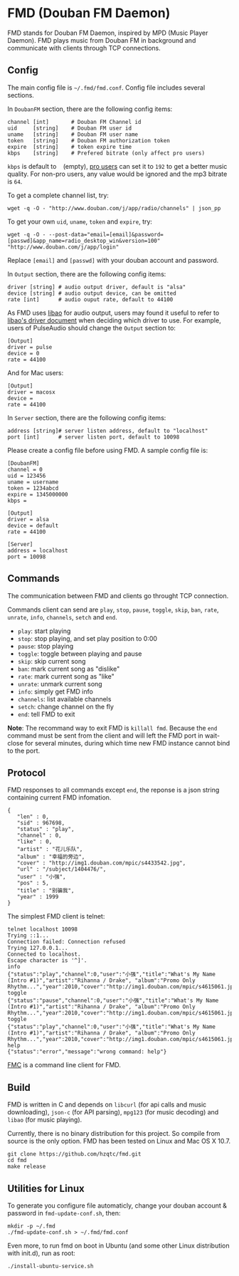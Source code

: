# FMD (Douban FM Daemon)

FMD stands for Douban FM Daemon, inspired by MPD (Music Player Daemon). FMD plays music from Douban FM in background and communicate with clients through TCP connections.

## Config

The main config file is `~/.fmd/fmd.conf`. Config file includes several sections.

In `DoubanFM` section, there are the following config items:

    channel [int]       # Douban FM Channel id
    uid     [string]    # Douban FM user id
    uname   [string]    # Douban FM user name
    token   [string]    # Douban FM authorization token
    expire  [string]    # token expire time
    kbps    [string]    # Prefered bitrate (only affect pro users)

`kbps` is default to ` ` (empty), [pro users](http://douban.fm/upgrade) can set
it to `192` to get a better music quality. For non-pro users, any value would be
ignored and the mp3 bitrate is `64`.

To get a complete channel list, try:

    wget -q -O - "http://www.douban.com/j/app/radio/channels" | json_pp

To get your own `uid`, `uname`, `token` and `expire`, try:

    wget -q -O - --post-data="email=[email]&password=[passwd]&app_name=radio_desktop_win&version=100" "http://www.douban.com/j/app/login"

Replace `[email]` and `[passwd]` with your douban account and password.

In `Output` section, there are the following config items:

    driver [string] # audio output driver, default is "alsa"
    device [string] # audio output device, can be omitted
    rate [int]      # audio ouput rate, default to 44100

As FMD uses [libao](http://xiph.org/ao) for audio output, users may found it useful to refer to [libao's driver document](http://www.xiph.org/ao/doc/drivers.html) when deciding which driver to use. For example, users of PulseAudio should change the `Output` section to:

    [Output]
    driver = pulse
    device = 0
    rate = 44100

And for Mac users:

    [Output]
    driver = macosx
    device =
    rate = 44100

In `Server` section, there are the following config items:

    address [string]# server listen address, default to "localhost"
    port [int]      # server listen port, default to 10098

Please create a config file before using FMD. A sample config file is:

    [DoubanFM]
    channel = 0
    uid = 123456
    uname = username
    token = 1234abcd
    expire = 1345000000
    kbps =

    [Output]
    driver = alsa
    device = default
    rate = 44100

    [Server]
    address = localhost
    port = 10098

## Commands

The communication between FMD and clients go throught TCP connection.

Commands client can send are `play`, `stop`, `pause`, `toggle`, `skip`, `ban`, `rate`, `unrate`, `info`, `channels`, `setch` and `end`.

* `play`: start playing
* `stop`: stop playing, and set play position to 0:00
* `pause`: stop playing
* `toggle`: toggle between playing and pause
* `skip`: skip current song
* `ban`: mark current song as "dislike"
* `rate`: mark current song as "like"
* `unrate`: unmark current song
* `info`: simply get FMD info
* `channels`: list available channels
* `setch`: change channel on the fly
* `end`: tell FMD to exit

**Note**: The recommand way to exit FMD is `killall fmd`. Because the `end` command must be sent from the client and will left the FMD port in wait-close for several minutes, during which time new FMD instance cannot bind to the port.

## Protocol

FMD responses to all commands except `end`, the reponse is a json string containing current FMD infomation.

    {
       "len" : 0,
       "sid" : 967698,
       "status" : "play",
       "channel" : 0,
       "like" : 0,
       "artist" : "花儿乐队",
       "album" : "幸福的旁边",
       "cover" : "http://img1.douban.com/mpic/s4433542.jpg",
       "url" : "/subject/1404476/",
       "user" : "小强",
       "pos" : 5,
       "title" : "别骗我",
       "year" : 1999
    }

The simplest FMD client is telnet:

    telnet localhost 10098
    Trying ::1...
    Connection failed: Connection refused
    Trying 127.0.0.1...
    Connected to localhost.
    Escape character is '^]'.
    info
    {"status":"play","channel":0,"user":"小强","title":"What's My Name (Intro #1)","artist":"Rihanna / Drake", "album":"Promo Only Rhythm...","year":2010,"cover":"http://img1.douban.com/mpic/s4615061.jpg","url":"/subject/5951920/","sid":1561924,"like":0,"pos":107,"len":254}
    toggle
    {"status":"pause","channel":0,"user":"小强","title":"What's My Name (Intro #1)","artist":"Rihanna / Drake", "album":"Promo Only Rhythm...","year":2010,"cover":"http://img1.douban.com/mpic/s4615061.jpg","url":"/subject/5951920/","sid":1561924,"like":0,"pos":111,"len":254}
    toggle
    {"status":"play","channel":0,"user":"小强","title":"What's My Name (Intro #1)","artist":"Rihanna / Drake", "album":"Promo Only Rhythm...","year":2010,"cover":"http://img1.douban.com/mpic/s4615061.jpg","url":"/subject/5951920/","sid":1561924,"like":0,"pos":111,"len":254}
    help
    {"status":"error","message":"wrong command: help"}

[FMC](https://github.com/hzqtc/fmc) is a command line client for FMD.

## Build

FMD is written in C and depends on `libcurl` (for api calls and music downloading), `json-c` (for API parsing), `mpg123` (for music decoding) and `libao` (for music playing).

Currently, there is no binary distribution for this project. So compile from source is the only option. FMD has been tested on Linux and Mac OS X 10.7.

    git clone https://github.com/hzqtc/fmd.git
    cd fmd
    make release

## Utilities for Linux

To generate you configure file automaticly, change your douban account & password in `fmd-update-conf.sh`, then:

    mkdir -p ~/.fmd
    ./fmd-update-conf.sh > ~/.fmd/fmd.conf

Even more, to run fmd on boot in Ubuntu (and some other Linux distribution with init.d), run as root:

    ./install-ubuntu-service.sh
